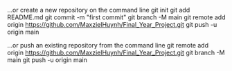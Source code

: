…or create a new repository on the command line
  git init
  git add README.md
  git commit -m "first commit"
  git branch -M main
  git remote add origin https://github.com/MaxzielHuynh/Final_Year_Project.git
  git push -u origin main

…or push an existing repository from the command line
  git remote add origin https://github.com/MaxzielHuynh/Final_Year_Project.git
  git branch -M main
  git push -u origin main
